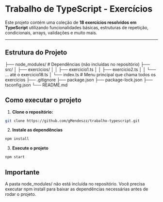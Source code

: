 # Trabalho de TypeScript - Exercícios

Este projeto contém uma coleção de **18 exercícios resolvidos em TypeScript** utilizando funcionalidades básicas, estruturas de repetição, condicionais, arrays, validações e muito mais.

---

## Estrutura do Projeto

├── node_modules/ # Dependências (não incluídas no repositório)
├── src/
│ ├── exercicios/
│ │ ├── exercicio1.ts
│ │ ├── exercicio2.ts
│ │ └── ... até o exercicio18.ts
│ └── index.ts # Menu principal que chama todos os exercícios
├── .gitignore
├── package.json
├── package-lock.json
├── tsconfig.json
└── README.md

## Como executar o projeto

1. **Clone o repositório:**

```bash
git clone https://github.com/gMendeszz/trabalho-typescript.git
```

2. **Instale as dependências**

```bash
npm install
```

3. **Execute o projeto**

```bash
npm start
```

## Importante

A pasta node_modules/ não está incluída no repositório.
Você precisa executar npm install para baixar as dependências necessárias antes de rodar o projeto.
